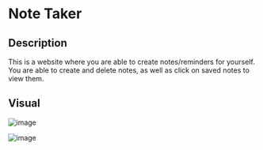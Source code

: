 # Note Taker

## Description 

This is a website where you are able to create notes/reminders for yourself. You are able to create and delete notes, as well as click on saved notes to view them. 


## Visual

![image](https://user-images.githubusercontent.com/74389460/109448540-ce577880-7a0b-11eb-9c81-5a743c394690.png)

![image](https://user-images.githubusercontent.com/74389460/109448560-dc0cfe00-7a0b-11eb-8333-aa0880122f33.png)



